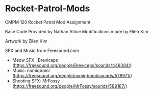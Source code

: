 # Rocket-Patrol-Mods
CMPM 120 Rocket Patrol Mod Assignment

Base Code Provided by Nathan Altice
Modifications made by Ellen Kim

Artwork by Ellen Kim

SFX and Music from Freesound.com
- Meow SFX : Breviceps (https://freesound.org/people/Breviceps/sounds/448084/)
- Music: nomiqbomi (https://freesound.org/people/nomiqbomi/sounds/578971/)
- Shooting SFX: MrFossy (https://freesound.org/people/MrFossy/sounds/589187/)
